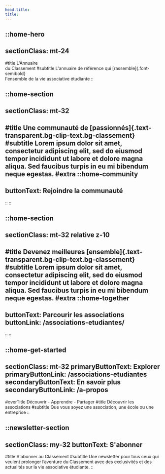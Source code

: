 ```yaml
---
head.title: 
title:
---
```



::home-hero
---
sectionClass: mt-24
---
#title
L'Annuaire <br />
du Classement
#subtitle
L'annuaire de référence qui [rassemble]{.font-semibold} <br />
l'ensemble de la vie associative étudiante
::

::home-section
---
sectionClass: mt-32
---
#title
Une communauté de [passionnés]{.text-transparent.bg-clip-text.bg-classement}
#subtitle
Lorem ipsum dolor sit amet, consectetur adipiscing elit, sed do eiusmod tempor incididunt ut labore et dolore magna aliqua. Sed faucibus turpis in eu mi bibendum neque egestas.
#extra
  ::home-community
  ---
  buttonText: Rejoindre la communauté
  ---
  ::
::

::home-section
---
sectionClass: mt-32 relative z-10
---
#title
Devenez meilleures [ensemble]{.text-transparent.bg-clip-text.bg-classement}
#subtitle
Lorem ipsum dolor sit amet, consectetur adipiscing elit, sed do eiusmod tempor incididunt ut labore et dolore magna aliqua. Sed faucibus turpis in eu mi bibendum neque egestas.
#extra
  ::home-together
  ---
  buttonText: Parcourir les associations
  buttonLink: /associations-etudiantes/
  ---
  ::
::

::home-get-started
---
sectionClass: mt-32
primaryButtonText: Explorer
primaryButtonLink: /associations-etudiantes
secondaryButtonText: En savoir plus
secondaryButtonLink: /a-propos
---
#overTitle
Découvrir - Apprendre - Partager
#title
Découvrir les associations
#subtitle
Que vous soyez une association, une école ou une entreprise
::

::newsletter-section
---
sectionClass: my-32
buttonText: S'abonner
---
#title
S'abonner au Classement
#subtitle
Une newsletter pour tous ceux qui veulent prolonger l’aventure du Classement avec des exclusivités et des actualités sur la vie associative étudiante.
::

